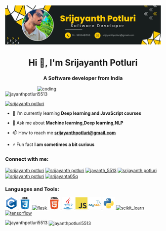 ![logo](https://github.com/jayanthpotluri5513/jayanthpotluri5513/blob/main/Srijayanth%20brochure.jpg)
<h1 align="center">Hi 👋, I'm Srijayanth Potluri</h1>
<h3 align="center">A Software developer from India</h3>
<img align="right" alt="coding" width="400" src="https://user-images.githubusercontent.com/55389276/140866485-8fb1c876-9a8f-4d6a-98dc-08c4981eaf70.gif">
<p align="left"> <img src="https://komarev.com/ghpvc/?username=jayanthpotluri5513&label=Profile%20views&color=0e75b6&style=flat" alt="jayanthpotluri5513" /> </p>

<p align="left"> <a href="https://twitter.com/srijayanth potluri" target="blank"><img src="https://img.shields.io/twitter/follow/srijayanth potluri?logo=twitter&style=for-the-badge" alt="srijayanth potluri" /></a> </p>

- 🌱 I’m currently learning **Deep learning and JavaScript courses**

- 💬 Ask me about **Machine learning,Deep learning,NLP**

- 📫 How to reach me **srijayanthpotluri@gmail.com**

- ⚡ Fun fact **I am sometimes a bit curious**

<h3 align="left">Connect with me:</h3>
<p align="left">
<a href="https://twitter.com/srijayanth potluri" target="blank"><img align="center" src="https://raw.githubusercontent.com/rahuldkjain/github-profile-readme-generator/master/src/images/icons/Social/twitter.svg" alt="srijayanth potluri" height="30" width="40" /></a>
<a href="https://linkedin.com/in/srijayanth potluri" target="blank"><img align="center" src="https://raw.githubusercontent.com/rahuldkjain/github-profile-readme-generator/master/src/images/icons/Social/linked-in-alt.svg" alt="srijayanth potluri" height="30" width="40" /></a>
<a href="https://instagram.com/jayanth_5513" target="blank"><img align="center" src="https://raw.githubusercontent.com/rahuldkjain/github-profile-readme-generator/master/src/images/icons/Social/instagram.svg" alt="jayanth_5513" height="30" width="40" /></a>
<a href="https://www.hackerrank.com/srijayanth potluri" target="blank"><img align="center" src="https://raw.githubusercontent.com/rahuldkjain/github-profile-readme-generator/master/src/images/icons/Social/hackerrank.svg" alt="srijayanth potluri" height="30" width="40" /></a>
<a href="https://www.leetcode.com/srijayanth potluri" target="blank"><img align="center" src="https://raw.githubusercontent.com/rahuldkjain/github-profile-readme-generator/master/src/images/icons/Social/leet-code.svg" alt="srijayanth potluri" height="30" width="40" /></a>
<a href="https://auth.geeksforgeeks.org/user/srijayanta05q" target="blank"><img align="center" src="https://raw.githubusercontent.com/rahuldkjain/github-profile-readme-generator/master/src/images/icons/Social/geeks-for-geeks.svg" alt="srijayanta05q" height="30" width="40" /></a>
</p>

<h3 align="left">Languages and Tools:</h3>
<p align="left"> <a href="https://www.cprogramming.com/" target="_blank" rel="noreferrer"> <img src="https://raw.githubusercontent.com/devicons/devicon/master/icons/c/c-original.svg" alt="c" width="40" height="40"/> </a> <a href="https://www.w3schools.com/css/" target="_blank" rel="noreferrer"> <img src="https://raw.githubusercontent.com/devicons/devicon/master/icons/css3/css3-original-wordmark.svg" alt="css3" width="40" height="40"/> </a> <a href="https://flask.palletsprojects.com/" target="_blank" rel="noreferrer"> <img src="https://www.vectorlogo.zone/logos/pocoo_flask/pocoo_flask-icon.svg" alt="flask" width="40" height="40"/> </a> <a href="https://www.w3.org/html/" target="_blank" rel="noreferrer"> <img src="https://raw.githubusercontent.com/devicons/devicon/master/icons/html5/html5-original-wordmark.svg" alt="html5" width="40" height="40"/> </a> <a href="https://www.java.com" target="_blank" rel="noreferrer"> <img src="https://raw.githubusercontent.com/devicons/devicon/master/icons/java/java-original.svg" alt="java" width="40" height="40"/> </a> <a href="https://developer.mozilla.org/en-US/docs/Web/JavaScript" target="_blank" rel="noreferrer"> <img src="https://raw.githubusercontent.com/devicons/devicon/master/icons/javascript/javascript-original.svg" alt="javascript" width="40" height="40"/> </a> <a href="https://www.mysql.com/" target="_blank" rel="noreferrer"> <img src="https://raw.githubusercontent.com/devicons/devicon/master/icons/mysql/mysql-original-wordmark.svg" alt="mysql" width="40" height="40"/> </a> <a href="https://www.python.org" target="_blank" rel="noreferrer"> <img src="https://raw.githubusercontent.com/devicons/devicon/master/icons/python/python-original.svg" alt="python" width="40" height="40"/> </a> <a href="https://scikit-learn.org/" target="_blank" rel="noreferrer"> <img src="https://upload.wikimedia.org/wikipedia/commons/0/05/Scikit_learn_logo_small.svg" alt="scikit_learn" width="40" height="40"/> </a> <a href="https://www.tensorflow.org" target="_blank" rel="noreferrer"> <img src="https://www.vectorlogo.zone/logos/tensorflow/tensorflow-icon.svg" alt="tensorflow" width="40" height="40"/> </a> </p>

<p><img align="left" src="https://github-readme-stats.vercel.app/api/top-langs?username=jayanthpotluri5513&show_icons=true&locale=en&layout=compact" alt="jayanthpotluri5513" /></p>

<p>&nbsp;<img align="center" src="https://github-readme-stats.vercel.app/api?username=jayanthpotluri5513&show_icons=true&locale=en" alt="jayanthpotluri5513" /></p>
